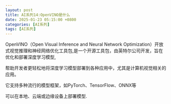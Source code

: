 ```yaml
---
layout: post
title: AI系列14:OpenVINO是什么
date: 2025-01-23 05:15:00 +0800
categories: [AI系列]
tags: [AI系列]
---
```

OpenVINO（Open Visual Inference and Neural Network Optimization）开放式视觉推理和神经网络优化工具包,是一个开源工具包，由英特尔公司开发，旨在优化和部署深度学习模型,

帮助开发者更轻松地将深度学习模型部署到各种应用中，尤其是计算机视觉相关的应用。

它支持多种流行的模型框架，如PyTorch、TensorFlow、ONNX等

可以在本地、云端或边缘设备上部署模型.